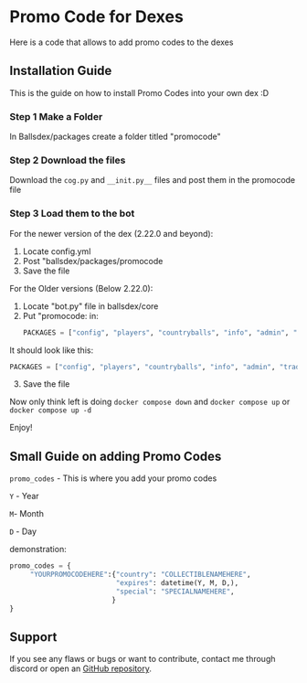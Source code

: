 # Promo Code for Dexes
Here is a code that allows to add promo codes to the dexes

## Installation Guide
This is the guide on how to install Promo Codes into your own dex :D

### Step 1 Make a Folder
In Ballsdex/packages create a folder titled "promocode"

### Step 2 Download the files
Download the ```cog.py``` and ```__init.py__``` files and post them in the promocode file

### Step 3 Load them to the bot
For the newer version of the dex (2.22.0 and beyond):
1. Locate config.yml
2. Post "ballsdex/packages/promocode
3. Save the file

For the Older versions (Below 2.22.0):
1. Locate "bot.py" file in ballsdex/core
2. Put "promocode: in:
   ```py
   PACKAGES = ["config", "players", "countryballs", "info", "admin", "trade", "balls"]
   ```
It should look like this:
   ```py
   PACKAGES = ["config", "players", "countryballs", "info", "admin", "trade", "balls", "promocode"]
   ```
3. Save the file

Now only think left is doing ```docker compose down``` and ```docker compose up``` or ```docker compose up -d```

Enjoy!

## Small Guide on adding Promo Codes
```promo_codes``` - This is where you add your promo codes

```Y``` - Year

```M```- Month

```D``` - Day

demonstration:
```py
promo_codes = {
     "YOURPROMOCODEHERE":{"country": "COLLECTIBLENAMEHERE",
                          "expires": datetime(Y, M, D,),
                          "special": "SPECIALNAMEHERE",
                         }
}
```

## Support
If you see any flaws or bugs or want to contribute, contact me through discord or open an [GitHub repository](https://github.com/Timrosinnus64/Promo-Codes-).
